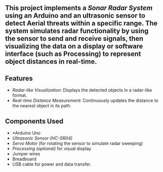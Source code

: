 ## This project implements a *Sonar Radar System* using an Arduino and an ultrasonic sensor to detect Aerial threats within a specific range. The system simulates radar functionality by using the sensor to send and receive signals, then visualizing the data on a display or software interface (such as Processing) to represent object distances in real-time.

## Features
- *Radar-like Visualization*: Displays the detected objects in a radar-like format.
- *Real-time Distance Measurement*: Continuously updates the distance to the nearest object in its path.

## Components Used
- *Arduino Uno
- *Ultrasonic Sensor (HC-SR04)*
- *Servo Motor* (for rotating the sensor to simulate radar sweeping)
- *Processing (optional)* for visual display
- Jumper wires
- Breadboard
- USB cable for power and data transfer.
